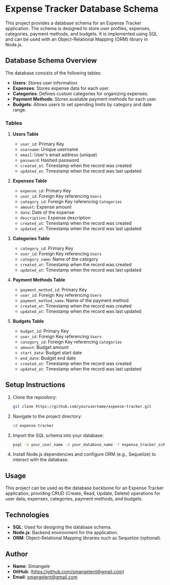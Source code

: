 # Expense Tracker Database Schema

This project provides a database schema for an Expense Tracker application. The schema is designed to store user profiles, expenses, categories, payment methods, and budgets. It is implemented using SQL and can be used with an Object-Relational Mapping (ORM) library in Node.js.

## Database Schema Overview

The database consists of the following tables:
- **Users**: Stores user information.
- **Expenses**: Stores expense data for each user.
- **Categories**: Defines custom categories for organizing expenses.
- **Payment Methods**: Stores available payment methods for each user.
- **Budgets**: Allows users to set spending limits by category and date range.

### Tables

1. **Users Table**
    - `user_id`: Primary Key
    - `username`: Unique username
    - `email`: User's email address (unique)
    - `password`: Hashed password
    - `created_at`: Timestamp when the record was created
    - `updated_at`: Timestamp when the record was last updated

2. **Expenses Table**
    - `expense_id`: Primary Key
    - `user_id`: Foreign Key referencing `Users`
    - `category_id`: Foreign Key referencing `Categories`
    - `amount`: Expense amount
    - `date`: Date of the expense
    - `description`: Expense description
    - `created_at`: Timestamp when the record was created
    - `updated_at`: Timestamp when the record was last updated

3. **Categories Table**
    - `category_id`: Primary Key
    - `user_id`: Foreign Key referencing `Users`
    - `category_name`: Name of the category
    - `created_at`: Timestamp when the record was created
    - `updated_at`: Timestamp when the record was last updated

4. **Payment Methods Table**
    - `payment_method_id`: Primary Key
    - `user_id`: Foreign Key referencing `Users`
    - `payment_method_name`: Name of the payment method
    - `created_at`: Timestamp when the record was created
    - `updated_at`: Timestamp when the record was last updated

5. **Budgets Table**
    - `budget_id`: Primary Key
    - `user_id`: Foreign Key referencing `Users`
    - `category_id`: Foreign Key referencing `Categories`
    - `amount`: Budget amount
    - `start_date`: Budget start date
    - `end_date`: Budget end date
    - `created_at`: Timestamp when the record was created
    - `updated_at`: Timestamp when the record was last updated

## Setup Instructions

1. Clone the repository:
    ```bash
    git clone https://github.com/yourusername/expense-tracker.git
    ```
2. Navigate to the project directory:
    ```bash
    cd expense-tracker
    ```
3. Import the SQL schema into your database:
    ```bash
    psql -U your_user_name -d your_database_name -f expense_tracker_schema.sql
    ```
4. Install Node.js dependencies and configure ORM (e.g., Sequelize) to interact with the database.

## Usage

This project can be used as the database backbone for an Expense Tracker application, providing CRUD (Create, Read, Update, Delete) operations for user data, expenses, categories, payment methods, and budgets.

## Technologies

- **SQL**: Used for designing the database schema.
- **Node.js**: Backend environment for the application.
- **ORM**: Object-Relational Mapping libraries such as Sequelize (optional).

## Author

- **Name**: Simangele
- **GitHub**: (https://github.com/smangelent@gmail.com)
- **Email**: smangelent@gmail.com
